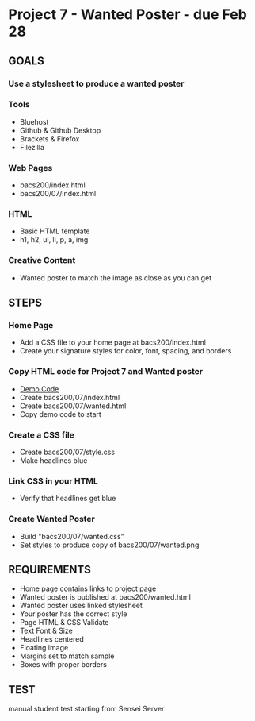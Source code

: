 # Project 7 - Wanted Poster - due Feb 28


## GOALS

### Use a stylesheet to produce a wanted poster

### Tools
* Bluehost
* Github & Github Desktop
* Brackets & Firefox
* Filezilla

### Web Pages
* bacs200/index.html
* bacs200/07/index.html

### HTML
* Basic HTML template
* h1, h2, ul, li, p, a, img

### Creative Content
* Wanted poster to match the image as close as you can get



## STEPS

### Home Page
* Add a CSS file to your home page at bacs200/index.html
* Create your signature styles for color, font, spacing, and borders


### Copy HTML code for Project 7 and Wanted poster
* [Demo Code](https://unco-bacs.org/bacs200/07)
* Create bacs200/07/index.html
* Create bacs200/07/wanted.html
* Copy demo code to start

### Create a CSS file
* Create bacs200/07/style.css
* Make headlines blue

### Link CSS in your HTML
* Verify that headlines get blue

### Create Wanted Poster
* Build "bacs200/07/wanted.css"
* Set styles to produce copy of bacs200/07/wanted.png



## REQUIREMENTS

* Home page contains links to project page
* Wanted poster is published at bacs200/wanted.html
* Wanted poster uses linked stylesheet
* Your poster has the correct style
* Page HTML & CSS Validate     
* Text Font & Size
* Headlines centered
* Floating image
* Margins set to match sample
* Boxes with proper borders



## TEST

manual student test starting from Sensei Server

